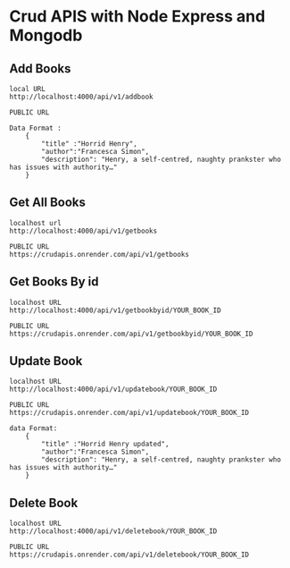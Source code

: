 # Crud APIS with  Node Express and Mongodb 

## Add Books 

    local URL
    http://localhost:4000/api/v1/addbook

    PUBLIC URL

    Data Format : 
        {
            "title" :"Horrid Henry",
            "author":"Francesca Simon",
            "description": "Henry, a self-centred, naughty prankster who has issues with authority…"
        }


## Get All Books 
   
    localhost url
    http://localhost:4000/api/v1/getbooks

    PUBLIC URL
    https://crudapis.onrender.com/api/v1/getbooks


## Get Books By id

    localhost URL
    http://localhost:4000/api/v1/getbookbyid/YOUR_BOOK_ID

    PUBLIC URL
    https://crudapis.onrender.com/api/v1/getbookbyid/YOUR_BOOK_ID


## Update Book

    localhost URL
    http://localhost:4000/api/v1/updatebook/YOUR_BOOK_ID

    PUBLIC URL
    https://crudapis.onrender.com/api/v1/updatebook/YOUR_BOOK_ID

    data Format: 
        {
            "title" :"Horrid Henry updated",
            "author":"Francesca Simon",
            "description": "Henry, a self-centred, naughty prankster who has issues with authority…"
        }


## Delete Book

    localhost URL
    http://localhost:4000/api/v1/deletebook/YOUR_BOOK_ID

    PUBLIC URL
    https://crudapis.onrender.com/api/v1/deletebook/YOUR_BOOK_ID


